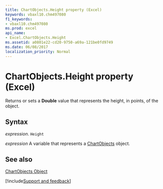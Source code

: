 ```yaml
---
title: ChartObjects.Height property (Excel)
keywords: vbaxl10.chm497080
f1_keywords:
- vbaxl10.chm497080
ms.prod: excel
api_name:
- Excel.ChartObjects.Height
ms.assetid: a0801e22-cd20-9750-a69a-121be0fd9749
ms.date: 06/08/2017
localization_priority: Normal
---
```



# ChartObjects.Height property (Excel)

Returns or sets a  **Double** value that represents the height, in points, of the object.


## Syntax

_expression_. `Height`

_expression_ A variable that represents a [ChartObjects](Excel.ChartObjects.md) object.


## See also


[ChartObjects Object](Excel.ChartObjects.md)

[!include[Support and feedback](~/includes/feedback-boilerplate.md)]
